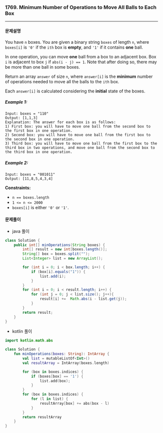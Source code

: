 ### 1769. Minimum Number of Operations to Move All Balls to Each Box

---

#### 문제설명

You have `n` boxes. You are given a binary string `boxes` of length `n`, where `boxes[i]` is `'0'` if the `ith` box is **empty**, and `'1'` if it contains **one** ball.

In one operation, you can move **one** ball from a box to an adjacent box. Box `i` is adjacent to box `j` if `abs(i - j) == 1`. Note that after doing so, there may be more than one ball in some boxes.

Return an array `answer` of size `n`, where `answer[i]` is the **minimum** number of operations needed to move all the balls to the `ith` box.

Each `answer[i]` is calculated considering the **initial** state of the boxes.

##### Example 1:

```
Input: boxes = "110"
Output: [1,1,3]
Explanation: The answer for each box is as follows:
1) First box: you will have to move one ball from the second box to the first box in one operation.
2) Second box: you will have to move one ball from the first box to the second box in one operation.
3) Third box: you will have to move one ball from the first box to the third box in two operations, and move one ball from the second box to the third box in one operation.
```

##### Example 2:

```
Input: boxes = "001011"
Output: [11,8,5,4,3,4]
```

**Constraints:**

- `n == boxes.length`
- `1 <= n <= 2000`
- `boxes[i]` is either `'0'` or `'1'`.

#### 문제풀이

- java 풀이

```java
class Solution {
    public int[] minOperations(String boxes) {
        int[] result = new int[boxes.length()];
        String[] box = boxes.split("");
        List<Integer> list = new ArrayList();

        for (int i = 0; i < box.length; i++) {
            if (box[i].equals("1")) {
                list.add(i);
            }
        }
        for (int i = 0; i < result.length; i++) {
            for (int j = 0; j < list.size(); j++){
                result[i] +=  Math.abs(i - list.get(j));
            }
        }
        return result;
    }
}
```

- kotlin 풀이

```kotlin
import kotlin.math.abs

class Solution {
    fun minOperations(boxes: String): IntArray {
        val list = mutableListOf<Int>()
        val resultArray = IntArray(boxes.length)

        for (box in boxes.indices) {
            if (boxes[box] == '1') {
                list.add(box);
            }
        }
        for (box in boxes.indices) {
            for (l in list) {
                resultArray[box] += abs(box - l)
            }
        }
        return resultArray
    }
}
```